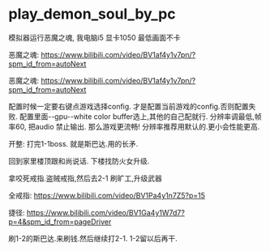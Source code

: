 # play_demon_soul_by_pc
模拟器运行恶魔之魂, 我电脑i5 显卡1050 最低画面不卡


恶魔之魂:
https://www.bilibili.com/video/BV1af4y1v7pn/?spm_id_from=autoNext






恶魔之魂:
https://www.bilibili.com/video/BV1af4y1v7pn/?spm_id_from=autoNext



配置时候一定要右键点游戏选择config. 才是配置当前游戏的config.否则配置失败.
配置里面--gpu--white color buffer选上,其他的自己配就行.
分辨率调最低,帧率60, 把audio 禁止输出. 那么游戏更流畅!
分辨率推荐用默认的.更小会性能更高.

开整:
打完1-1boss. 就是斯巴达.用的长矛.


回到家里楼顶跟和尚说话.
下楼找防火女升级.


拿咬死戒指.盗贼戒指,然后去2-1
刷旷工,升级武器

全戒指:
https://www.bilibili.com/video/BV1Pa4y1n7Z5?p=15

捷径:
https://www.bilibili.com/video/BV1Ga4y1W7d7?p=4&spm_id_from=pageDriver


刷1-2的斯巴达.来刷钱.然后继续打2-1.  1-2留以后再干.

